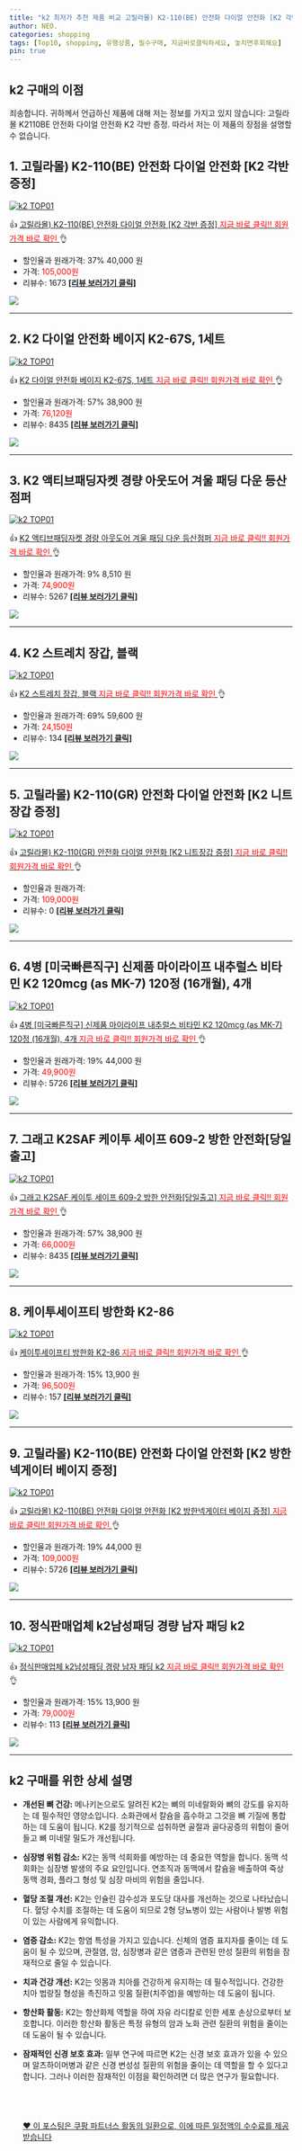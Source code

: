 ```yaml
---
title: "k2 최저가 추천 제품 비교 고릴라몰) K2-110(BE) 안전화 다이얼 안전화 [K2 각반 증정] 가격 비교 최저가장점"
author: NEO.
categories: shopping
tags: [Top10, shopping, 유행상품, 필수구매, 지금바로클릭하세요, 놓치면후회해요]
pin: true
---
```

## k2 구매의 이점
죄송합니다. 귀하께서 언급하신 제품에 대해 저는 정보를 가지고 있지 않습니다: 고릴라몰 K2110BE 안전화 다이얼 안전화 K2 각반 증정. 따라서 저는 이 제품의 장점을 설명할 수 없습니다.

   

## 1. 고릴라몰) K2-110(BE) 안전화 다이얼 안전화 [K2 각반 증정]

[![k2 TOP01](https://thumbnail10.coupangcdn.com/thumbnails/remote/490x490ex/image/vendor_inventory/d9d4/86d67b69a53c7f8cd053068f3d7654c8fe25e8bccab3cea830fbec7b620e.jpg)](https://link.coupang.com/re/AFFSDP?lptag=AF3617701&subid=GithubCoopas&pageKey=6893685469&traceid=V0-153&itemId=16557134067&vendorItemId=83743398183)


👍 [고릴라몰) K2-110(BE) 안전화 다이얼 안전화 [K2 각반 증정] <font color=red> 지금 바로 클릭!! 회원가격 바로 확인 </font> ](https://link.coupang.com/re/AFFSDP?lptag=AF3617701&subid=GithubCoopas&pageKey=6893685469&traceid=V0-153&itemId=16557134067&vendorItemId=83743398183) 👌 


- 할인율과 원래가격: 37%  40,000   원
- 가격: <span style='color:red'>105,000원</span>
- 리뷰수: 1673  [**[리뷰 보러가기 클릭]**](https://link.coupang.com/re/AFFSDP?lptag=AF3617701&subid=GithubCoopas&pageKey=6893685469&traceid=V0-153&itemId=16557134067&vendorItemId=83743398183)

[![](/discount_price.png)](https://link.coupang.com/re/AFFSDP?lptag=AF3617701&subid=GithubCoopas&pageKey=6893685469&traceid=V0-153&itemId=16557134067&vendorItemId=83743398183)

---


   

## 2. K2 다이얼 안전화 베이지 K2-67S, 1세트

[![k2 TOP01](https://thumbnail6.coupangcdn.com/thumbnails/remote/490x490ex/image/retail/images/2023/03/10/15/2/c26217bf-5fc5-4591-9b7a-db48b4ca1b95.jpg)](https://link.coupang.com/re/AFFSDP?lptag=AF3617701&subid=GithubCoopas&pageKey=7188479078&traceid=V0-153&itemId=18144221260&vendorItemId=85294616352)


👍 [K2 다이얼 안전화 베이지 K2-67S, 1세트 <font color=red> 지금 바로 클릭!! 회원가격 바로 확인 </font> ](https://link.coupang.com/re/AFFSDP?lptag=AF3617701&subid=GithubCoopas&pageKey=7188479078&traceid=V0-153&itemId=18144221260&vendorItemId=85294616352) 👌 


- 할인율과 원래가격: 57%  38,900   원
- 가격: <span style='color:red'>76,120원</span>
- 리뷰수: 8435  [**[리뷰 보러가기 클릭]**](https://link.coupang.com/re/AFFSDP?lptag=AF3617701&subid=GithubCoopas&pageKey=7188479078&traceid=V0-153&itemId=18144221260&vendorItemId=85294616352)

[![](/discount_price.png)](https://link.coupang.com/re/AFFSDP?lptag=AF3617701&subid=GithubCoopas&pageKey=7188479078&traceid=V0-153&itemId=18144221260&vendorItemId=85294616352)

---


   

## 3. K2 액티브패딩자켓 경량 아웃도어 겨울 패딩 다운 등산점퍼

[![k2 TOP01](https://thumbnail8.coupangcdn.com/thumbnails/remote/490x490ex/image/vendor_inventory/9c43/af164b0f13857d7eed11a506188ba17975c76dc12de5c82be1c1c7ecee08.jpg)](https://link.coupang.com/re/AFFSDP?lptag=AF3617701&subid=GithubCoopas&pageKey=7674591237&traceid=V0-153&itemId=20482523641&vendorItemId=87561488889)


👍 [K2 액티브패딩자켓 경량 아웃도어 겨울 패딩 다운 등산점퍼 <font color=red> 지금 바로 클릭!! 회원가격 바로 확인 </font> ](https://link.coupang.com/re/AFFSDP?lptag=AF3617701&subid=GithubCoopas&pageKey=7674591237&traceid=V0-153&itemId=20482523641&vendorItemId=87561488889) 👌 


- 할인율과 원래가격: 9%  8,510   원
- 가격: <span style='color:red'>74,900원</span>
- 리뷰수: 5267  [**[리뷰 보러가기 클릭]**](https://link.coupang.com/re/AFFSDP?lptag=AF3617701&subid=GithubCoopas&pageKey=7674591237&traceid=V0-153&itemId=20482523641&vendorItemId=87561488889)

[![](/discount_price.png)](https://link.coupang.com/re/AFFSDP?lptag=AF3617701&subid=GithubCoopas&pageKey=7674591237&traceid=V0-153&itemId=20482523641&vendorItemId=87561488889)

---


   

## 4. K2 스트레치 장갑, 블랙

[![k2 TOP01](https://thumbnail10.coupangcdn.com/thumbnails/remote/490x490ex/image/retail/images/47084211293716-324ef8f2-c93e-45bd-9c49-be8c6bbd1a26.jpg)](https://link.coupang.com/re/AFFSDP?lptag=AF3617701&subid=GithubCoopas&pageKey=320531576&traceid=V0-153&itemId=1025699008&vendorItemId=5468983685)


👍 [K2 스트레치 장갑, 블랙 <font color=red> 지금 바로 클릭!! 회원가격 바로 확인 </font> ](https://link.coupang.com/re/AFFSDP?lptag=AF3617701&subid=GithubCoopas&pageKey=320531576&traceid=V0-153&itemId=1025699008&vendorItemId=5468983685) 👌 


- 할인율과 원래가격: 69%  59,600   원
- 가격: <span style='color:red'>24,150원</span>
- 리뷰수: 134  [**[리뷰 보러가기 클릭]**](https://link.coupang.com/re/AFFSDP?lptag=AF3617701&subid=GithubCoopas&pageKey=320531576&traceid=V0-153&itemId=1025699008&vendorItemId=5468983685)

[![](/discount_price.png)](https://link.coupang.com/re/AFFSDP?lptag=AF3617701&subid=GithubCoopas&pageKey=320531576&traceid=V0-153&itemId=1025699008&vendorItemId=5468983685)

---


   

## 5. 고릴라몰) K2-110(GR) 안전화 다이얼 안전화 [K2 니트장갑 증정]

[![k2 TOP01](https://thumbnail9.coupangcdn.com/thumbnails/remote/490x490ex/image/vendor_inventory/8d7f/6b5b3f9143395a4db5688eaf2e3a205e29cf4da02280c008fd6ad596ed40.jpg)](https://link.coupang.com/re/AFFSDP?lptag=AF3617701&subid=GithubCoopas&pageKey=7663286367&traceid=V0-153&itemId=20421949138&vendorItemId=87503450149)


👍 [고릴라몰) K2-110(GR) 안전화 다이얼 안전화 [K2 니트장갑 증정] <font color=red> 지금 바로 클릭!! 회원가격 바로 확인 </font> ](https://link.coupang.com/re/AFFSDP?lptag=AF3617701&subid=GithubCoopas&pageKey=7663286367&traceid=V0-153&itemId=20421949138&vendorItemId=87503450149) 👌 


- 할인율과 원래가격: 
- 가격: <span style='color:red'>109,000원</span>
- 리뷰수: 0  [**[리뷰 보러가기 클릭]**](https://link.coupang.com/re/AFFSDP?lptag=AF3617701&subid=GithubCoopas&pageKey=7663286367&traceid=V0-153&itemId=20421949138&vendorItemId=87503450149)

[![](/discount_price.png)](https://link.coupang.com/re/AFFSDP?lptag=AF3617701&subid=GithubCoopas&pageKey=7663286367&traceid=V0-153&itemId=20421949138&vendorItemId=87503450149)

---


   

## 6. 4병 [미국빠른직구] 신제품 마이라이프 내추럴스 비타민 K2 120mcg (as MK-7) 120정 (16개월), 4개

[![k2 TOP01](https://thumbnail9.coupangcdn.com/thumbnails/remote/490x490ex/image/vendor_inventory/a756/69057e7350defd1c37b6ac1456b4bcd91f1dea62ec09e8fd52b0733c4c82.jpg)](https://link.coupang.com/re/AFFSDP?lptag=AF3617701&subid=GithubCoopas&pageKey=7275390291&traceid=V0-153&itemId=18564374485&vendorItemId=85701862286)


👍 [4병 [미국빠른직구] 신제품 마이라이프 내추럴스 비타민 K2 120mcg (as MK-7) 120정 (16개월), 4개 <font color=red> 지금 바로 클릭!! 회원가격 바로 확인 </font> ](https://link.coupang.com/re/AFFSDP?lptag=AF3617701&subid=GithubCoopas&pageKey=7275390291&traceid=V0-153&itemId=18564374485&vendorItemId=85701862286) 👌 


- 할인율과 원래가격: 19%  44,000   원
- 가격: <span style='color:red'>49,900원</span>
- 리뷰수: 5726  [**[리뷰 보러가기 클릭]**](https://link.coupang.com/re/AFFSDP?lptag=AF3617701&subid=GithubCoopas&pageKey=7275390291&traceid=V0-153&itemId=18564374485&vendorItemId=85701862286)

[![](/discount_price.png)](https://link.coupang.com/re/AFFSDP?lptag=AF3617701&subid=GithubCoopas&pageKey=7275390291&traceid=V0-153&itemId=18564374485&vendorItemId=85701862286)

---


   

## 7. 그래고 K2SAF 케이투 세이프 609-2 방한 안전화[당일출고]

[![k2 TOP01](https://thumbnail6.coupangcdn.com/thumbnails/remote/490x490ex/image/vendor_inventory/77bc/85981d78bcd6fa4df51074d2800120ed458bcffb4aee610feda0df00737a.jpg)](https://link.coupang.com/re/AFFSDP?lptag=AF3617701&subid=GithubCoopas&pageKey=7013732795&traceid=V0-153&itemId=17245544787&vendorItemId=84417045522)


👍 [그래고 K2SAF 케이투 세이프 609-2 방한 안전화[당일출고] <font color=red> 지금 바로 클릭!! 회원가격 바로 확인 </font> ](https://link.coupang.com/re/AFFSDP?lptag=AF3617701&subid=GithubCoopas&pageKey=7013732795&traceid=V0-153&itemId=17245544787&vendorItemId=84417045522) 👌 


- 할인율과 원래가격: 57%  38,900   원
- 가격: <span style='color:red'>66,000원</span>
- 리뷰수: 8435  [**[리뷰 보러가기 클릭]**](https://link.coupang.com/re/AFFSDP?lptag=AF3617701&subid=GithubCoopas&pageKey=7013732795&traceid=V0-153&itemId=17245544787&vendorItemId=84417045522)

[![](/discount_price.png)](https://link.coupang.com/re/AFFSDP?lptag=AF3617701&subid=GithubCoopas&pageKey=7013732795&traceid=V0-153&itemId=17245544787&vendorItemId=84417045522)

---


   

## 8. 케이투세이프티 방한화 K2-86

[![k2 TOP01](https://thumbnail7.coupangcdn.com/thumbnails/remote/490x490ex/image/retail/images/2023/06/09/14/4/cdb88cd1-be4a-4f51-adc8-0b9af709b981.png)](https://link.coupang.com/re/AFFSDP?lptag=AF3617701&subid=GithubCoopas&pageKey=6714206397&traceid=V0-153&itemId=15597161830&vendorItemId=86226854907)


👍 [케이투세이프티 방한화 K2-86 <font color=red> 지금 바로 클릭!! 회원가격 바로 확인 </font> ](https://link.coupang.com/re/AFFSDP?lptag=AF3617701&subid=GithubCoopas&pageKey=6714206397&traceid=V0-153&itemId=15597161830&vendorItemId=86226854907) 👌 


- 할인율과 원래가격: 15%  13,900   원
- 가격: <span style='color:red'>96,500원</span>
- 리뷰수: 157  [**[리뷰 보러가기 클릭]**](https://link.coupang.com/re/AFFSDP?lptag=AF3617701&subid=GithubCoopas&pageKey=6714206397&traceid=V0-153&itemId=15597161830&vendorItemId=86226854907)

[![](/discount_price.png)](https://link.coupang.com/re/AFFSDP?lptag=AF3617701&subid=GithubCoopas&pageKey=6714206397&traceid=V0-153&itemId=15597161830&vendorItemId=86226854907)

---


   

## 9. 고릴라몰) K2-110(BE) 안전화 다이얼 안전화 [K2 방한넥게이터 베이지 증정]

[![k2 TOP01](https://thumbnail6.coupangcdn.com/thumbnails/remote/490x490ex/image/vendor_inventory/a3b6/d443501a79068346cc4c74d387b2eb58103234201e48d53de2655381337d.jpg)](https://link.coupang.com/re/AFFSDP?lptag=AF3617701&subid=GithubCoopas&pageKey=7704672722&traceid=V0-153&itemId=20637508926&vendorItemId=87236799734)


👍 [고릴라몰) K2-110(BE) 안전화 다이얼 안전화 [K2 방한넥게이터 베이지 증정] <font color=red> 지금 바로 클릭!! 회원가격 바로 확인 </font> ](https://link.coupang.com/re/AFFSDP?lptag=AF3617701&subid=GithubCoopas&pageKey=7704672722&traceid=V0-153&itemId=20637508926&vendorItemId=87236799734) 👌 


- 할인율과 원래가격: 19%  44,000   원
- 가격: <span style='color:red'>109,000원</span>
- 리뷰수: 5726  [**[리뷰 보러가기 클릭]**](https://link.coupang.com/re/AFFSDP?lptag=AF3617701&subid=GithubCoopas&pageKey=7704672722&traceid=V0-153&itemId=20637508926&vendorItemId=87236799734)

[![](/discount_price.png)](https://link.coupang.com/re/AFFSDP?lptag=AF3617701&subid=GithubCoopas&pageKey=7704672722&traceid=V0-153&itemId=20637508926&vendorItemId=87236799734)

---


   

## 10. 정식판매업체 k2남성패딩 경량 남자 패딩 k2

[![k2 TOP01](https://thumbnail9.coupangcdn.com/thumbnails/remote/490x490ex/image/vendor_inventory/969a/cfa511e83d23ad4653c6c90e46831c5377fb336b95b196bd9aa2595d2c33.jpeg)](https://link.coupang.com/re/AFFSDP?lptag=AF3617701&subid=GithubCoopas&pageKey=6982540403&traceid=V0-153&itemId=17061935460&vendorItemId=84236221703)


👍 [정식판매업체 k2남성패딩 경량 남자 패딩 k2 <font color=red> 지금 바로 클릭!! 회원가격 바로 확인 </font> ](https://link.coupang.com/re/AFFSDP?lptag=AF3617701&subid=GithubCoopas&pageKey=6982540403&traceid=V0-153&itemId=17061935460&vendorItemId=84236221703) 👌 


- 할인율과 원래가격: 15%  13,900   원
- 가격: <span style='color:red'>79,000원</span>
- 리뷰수: 113  [**[리뷰 보러가기 클릭]**](https://link.coupang.com/re/AFFSDP?lptag=AF3617701&subid=GithubCoopas&pageKey=6982540403&traceid=V0-153&itemId=17061935460&vendorItemId=84236221703)

[![](/discount_price.png)](https://link.coupang.com/re/AFFSDP?lptag=AF3617701&subid=GithubCoopas&pageKey=6982540403&traceid=V0-153&itemId=17061935460&vendorItemId=84236221703)

---
## k2 구매를 위한 상세 설명
* **개선된 뼈 건강:** 메나키논으로도 알려진 K2는 뼈의 미네랄화와 뼈의 강도를 유지하는 데 필수적인 영양소입니다. 소화관에서 칼슘을 흡수하고 그것을 뼈 기질에 통합하는 데 도움이 됩니다. K2를 정기적으로 섭취하면 골절과 골다공증의 위험이 줄어들고 뼈 미네랄 밀도가 개선됩니다.

* **심장병 위험 감소:** K2는 동맥 석회화를 예방하는 데 중요한 역할을 합니다. 동맥 석회화는 심장병 발생의 주요 요인입니다. 연조직과 동맥에서 칼슘을 배출하여 죽상 동맥 경화, 플라그 형성 및 심장 마비의 위험을 줄입니다.

* **혈당 조절 개선:** K2는 인슐린 감수성과 포도당 대사를 개선하는 것으로 나타났습니다. 혈당 수치를 조절하는 데 도움이 되므로 2형 당뇨병이 있는 사람이나 발병 위험이 있는 사람에게 유익합니다.

* **염증 감소:** K2는 항염 특성을 가지고 있습니다. 신체의 염증 표지자를 줄이는 데 도움이 될 수 있으며, 관절염, 암, 심장병과 같은 염증과 관련된 만성 질환의 위험을 잠재적으로 줄일 수 있습니다.

* **치과 건강 개선:** K2는 잇몸과 치아를 건강하게 유지하는 데 필수적입니다. 건강한 치아 법랑질 형성을 촉진하고 잇몸 질환(치주염)을 예방하는 데 도움이 됩니다.

* **항산화 활동:** K2는 항산화제 역할을 하여 자유 라디칼로 인한 세포 손상으로부터 보호합니다. 이러한 항산화 활동은 특정 유형의 암과 노화 관련 질환의 위험을 줄이는 데 도움이 될 수 있습니다.

* **잠재적인 신경 보호 효과:** 일부 연구에 따르면 K2는 신경 보호 효과가 있을 수 있으며 알츠하이머병과 같은 신경 변성성 질환의 위험을 줄이는 데 역할을 할 수 있다고 합니다. 그러나 이러한 잠재적인 이점을 확인하려면 더 많은 연구가 필요합니다.<br><br><br><br><br> [ ❤  이 포스팅은 쿠팡 파트너스 활동의 일환으로, 이에 따른 일정액의 수수료를 제공받습니다](https://link.coupang.com/a/bcEFyh)